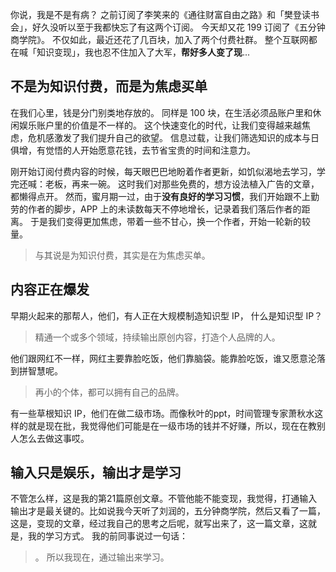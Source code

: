 你说，我是不是有病？
之前订阅了李笑来的《通往财富自由之路》和「樊登读书会」，好久没听以至于我都快忘了有这两个订阅。
今天却又花 199 订阅了《五分钟商学院》。
不仅如此，最近还花了几百块，加入了两个付费社群。
整个互联网都在喊「知识变现」，我也忍不住加入了大军，**帮好多人变了现**...

## 不是为知识付费，而是为焦虑买单
​在我们心里，钱是分门别类地存放的。
同样是 100 块，在生活必须品账户里和休闲娱乐账户里的价值是不一样的。
这个快速变化的时代，让我们变得越来越焦虑，危机感激发了我们提升自己的欲望。
信息过载，让我们筛选知识的成本与日俱增，有觉悟的人开始愿意花钱，去节省宝贵的时间和注意力。

刚开始订阅付费内容的时候，每天眼巴巴地盼着作者更新，如饥似渴地去学习，学完还喊：老板，再来一碗。
这时我们对那些免费的，想方设法植入广告的文章，都懒得点开。
然而，蜜月期一过，由于**没有良好的学习习惯**，我们开始跟不上勤劳的作者的脚步，APP 上的未读数每天不停地增长，记录着我们落后作者的距离。
于是我们变得更加焦虑，带着一些不甘心，换一个作者，开始一轮新的较量。
>与其说是为知识付费，其实是在为焦虑买单。

## 内容正在爆发
早期火起来的那帮人，他们，有人正在大规模制造知识型 IP，
什么是知识型 IP？
>精通一个或多个领域，持续输出原创内容，打造个人品牌的人。

他们跟网红不一样，网红主要靠脸吃饭，他们靠脑袋。能靠脸吃饭，谁又愿意沦落到拼智慧呢。

>再小的个体，都可以拥有自己的品牌。

有一些草根知识 IP，他们在做二级市场。
​而像秋叶的ppt，时间管理专家萧秋水这样的就是现在批，我觉得他们可能是在一级市场的钱并不好赚，所以，现在在教别人怎么去做这事哎。

## 输入只是娱乐，输出才是学习
​不管怎么样，这是我的第21篇原创文章。不管他能不能变现，我觉得，打通输入输出才是最关键的。比如说我今天听了刘润的，五分钟商学院，然后又看了一篇，这是，变现的文章，经过我自己的思考之后呢，就写出来了，这一篇文章，这就是，我的学习方式。
我的前同事说过一句话：
>。
所以我现在，通过输出来学习。